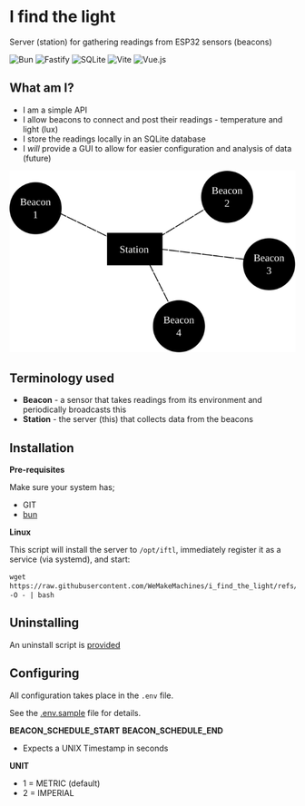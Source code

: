 # I find the light

Server (station) for gathering readings from ESP32 sensors (beacons)

![Bun](https://img.shields.io/badge/bun-282a36?style=for-the-badge&logo=bun&logoColor=fbf0df)
![Fastify](https://img.shields.io/badge/fastify-202020?style=for-the-badge&logo=fastify&logoColor=white)
![SQLite](https://img.shields.io/badge/Sqlite-003B57?style=for-the-badge&logo=sqlite&logoColor=white)
![Vite](https://img.shields.io/badge/Vite-B73BFE?style=for-the-badge&logo=vite&logoColor=FFD62E)
![Vue.js](https://img.shields.io/badge/Vue%20js-35495E?style=for-the-badge&logo=vuedotjs&logoColor=4FC08D)

## What am I?

- I am a simple API
- I allow beacons to connect and post their readings - temperature and light (lux)
- I store the readings locally in an SQLite database
- I _will_ provide a GUI to allow for easier configuration and analysis of data (future)

![Topography](./topography.svg)

## Terminology used

- **Beacon** - a sensor that takes readings from its environment and periodically broadcasts this
- **Station** - the server (this) that collects data from the beacons

## Installation

**Pre-requisites**

Make sure your system has;

- GIT
- [bun](https://bun.sh/)

**Linux**

This script will install the server to `/opt/iftl`, immediately register it as a service (via systemd), and start:

```shell
wget https://raw.githubusercontent.com/WeMakeMachines/i_find_the_light/refs/heads/main/install.sh -O - | bash
```

## Uninstalling

An uninstall script is [provided](./uninstall.sh)

## Configuring

All configuration takes place in the `.env` file.

See the [.env.sample](.env.sample) file for details.

**BEACON_SCHEDULE_START**
**BEACON_SCHEDULE_END**

- Expects a UNIX Timestamp in seconds

**UNIT**

- 1 = METRIC (default)
- 2 = IMPERIAL
